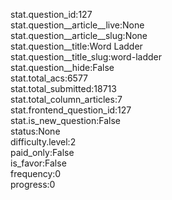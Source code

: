 stat.question_id:127  
stat.question__article__live:None  
stat.question__article__slug:None  
stat.question__title:Word Ladder  
stat.question__title_slug:word-ladder  
stat.question__hide:False  
stat.total_acs:6577  
stat.total_submitted:18713  
stat.total_column_articles:7  
stat.frontend_question_id:127  
stat.is_new_question:False  
status:None  
difficulty.level:2  
paid_only:False  
is_favor:False  
frequency:0  
progress:0  
